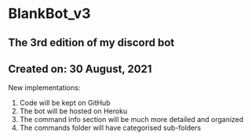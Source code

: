 # BlankBot_v3
The 3rd edition of my discord bot
---
Created on: 30 August, 2021
---
New implementations:
1. Code will be kept on GitHub
2. The bot will be hosted on Heroku
3. The command info section will be much more detailed and organized
4. The commands folder will have categorised sub-folders